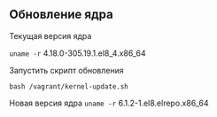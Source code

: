 ## Обновление ядра

Текущая версия ядра

`uname -r`
4.18.0-305.19.1.el8_4.x86_64

Запустить скрипт обновления

`
bash /vagrant/kernel-update.sh
`

Новая версия ядра
`uname -r`
6.1.2-1.el8.elrepo.x86_64
